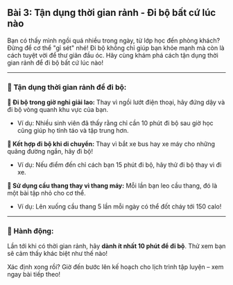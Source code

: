 ## Bài 3: Tận dụng thời gian rảnh - Đi bộ bất cứ lúc nào

Bạn có thấy mình ngồi quá nhiều trong ngày, từ lớp học đến phòng khách? Đừng để cơ thể "gỉ sét" nhé! Đi bộ không chỉ giúp bạn khỏe mạnh mà còn là cách tuyệt vời để thư giãn đầu óc. Hãy cùng khám phá cách tận dụng thời gian rảnh để đi bộ bất cứ lúc nào!

---

### 📌 Tận dụng thời gian rảnh để đi bộ:

**🔹 Đi bộ trong giờ nghỉ giải lao:**
Thay vì ngồi lướt điện thoại, hãy đứng dậy và đi bộ vòng quanh khu vực của bạn.  
- Ví dụ: Nhiều sinh viên đã thấy rằng chỉ cần 10 phút đi bộ sau giờ học cũng giúp họ tỉnh táo và tập trung hơn.  

**🔹 Kết hợp đi bộ khi di chuyển:**
Thay vì bắt xe bus hay xe máy cho những quãng đường ngắn, hãy đi bộ!  
- Ví dụ: Nếu điểm đến chỉ cách bạn 15 phút đi bộ, hãy thử đi bộ thay vì đi xe.  

**🔹 Sử dụng cầu thang thay vì thang máy:**
Mỗi lần bạn leo cầu thang, đó là một bài tập nhỏ cho cơ thể.  
- Ví dụ: Lên xuống cầu thang 5 lần mỗi ngày có thể đốt cháy tới 150 calo!  

---

### 🚀 Hành động:

Lần tới khi có thời gian rảnh, hãy **dành ít nhất 10 phút để đi bộ**. Thử xem bạn sẽ cảm thấy khác biệt như thế nào!

Xác định xong rồi? Giờ đến bước lên kế hoạch cho lịch trình tập luyện – xem ngay bài tiếp theo!